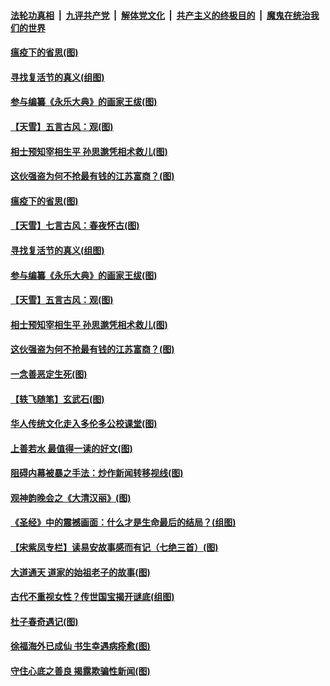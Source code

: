 

####  [法轮功真相](../../../../basic/blob/master/README.md?t=04121001) &nbsp;|&nbsp; [九评共产党](../../../../9ping.md/blob/master/README.md?t=04121001) &nbsp;|&nbsp; [解体党文化](../../../../jtdwh.md/blob/master/README.md?t=04121001)  &nbsp;|&nbsp; [共产主义的终极目的](../../../../gczydzjmd.md/blob/master/README.md?t=04121001) &nbsp;|&nbsp; [魔鬼在统治我们的世界](../../../../mgztzwmdsj.md/blob/master/README.md?t=04121001) 

#### [瘟疫下的省思(图)](../pages/p7/929065.md?t=04121001) 

#### [寻找复活节的真义(组图)](../pages/p7/907298.md?t=04121001) 

#### [参与编纂《永乐大典》的画家王绂(图)](../pages/p7/927543.md?t=04121001) 

#### [【天雪】五言古风：观(图)](../pages/p7/929298.md?t=04121001) 

#### [相士预知宰相生平 孙思邈凭相术救儿(图)](../pages/p7/929127.md?t=04121001) 

#### [这伙强盗为何不抢最有钱的江苏富商？(图)](../pages/p7/929168.md?t=04121001) 

#### [瘟疫下的省思(图)](../pages/p7/929065.md?t=04121001) 

#### [【天雪】七言古风：春夜怀古(图)](../pages/p7/929301.md?t=04121001) 

#### [寻找复活节的真义(组图)](../pages/p7/907298.md?t=04121001) 

#### [参与编纂《永乐大典》的画家王绂(图)](../pages/p7/927543.md?t=04121001) 

#### [【天雪】五言古风：观(图)](../pages/p7/929298.md?t=04121001) 

#### [相士预知宰相生平 孙思邈凭相术救儿(图)](../pages/p7/929127.md?t=04121001) 

#### [这伙强盗为何不抢最有钱的江苏富商？(图)](../pages/p7/929168.md?t=04121001) 

#### [一念善恶定生死(图)](../pages/p7/929057.md?t=04121001) 

#### [【轶飞随笔】玄武石(图)](../pages/p7/928926.md?t=04121001) 

#### [华人传统文化走入多伦多公校课堂(图)](../pages/p7/928946.md?t=04121001) 

#### [上善若水 最值得一读的好文(图)](../pages/p7/929063.md?t=04121001) 

#### [阻碍内幕被暴之手法：炒作新闻转移视线(图)](../pages/p7/928805.md?t=04121001) 

#### [观神韵晚会之《大清汉丽》(图)](../pages/p7/926207.md?t=04121001) 

#### [《圣经》中的震撼画面：什么才是生命最后的结局？(组图)](../pages/p7/928693.md?t=04121001) 

#### [【宋紫凤专栏】读易安故事感而有记（七绝三首）(图)](../pages/p7/928924.md?t=04121001) 

#### [大道通天 道家的始祖老子的故事(图)](../pages/p7/928809.md?t=04121001) 

#### [古代不重视女性？传世国宝揭开谜底(组图)](../pages/p7/928633.md?t=04121001) 

#### [杜子春奇遇记(图)](../pages/p7/928923.md?t=04121001) 

#### [徐福海外已成仙 书生幸遇病痊愈(图)](../pages/p7/928788.md?t=04121001) 

#### [守住心底之善良 揭露欺骗性新闻(图)](../pages/p7/928584.md?t=04121001) 

